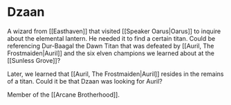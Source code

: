 # Dzaan

A wizard from [[Easthaven]] that visited [[Speaker Oarus|Oarus]] to inquire about the elemental lantern. He needed it to find a certain titan. Could be referencing Dur-Baagal the Dawn Titan that was defeated by [[Auril, The Frostmaiden|Auril]] and the six elven champions we learned about at the [[Sunless Grove]]?

Later, we learned that [[Auril, The Frostmaiden|Auril]] resides in the remains of a titan. Could it be that Dzaan was looking for Auril?

Member of the [[Arcane Brotherhood]].